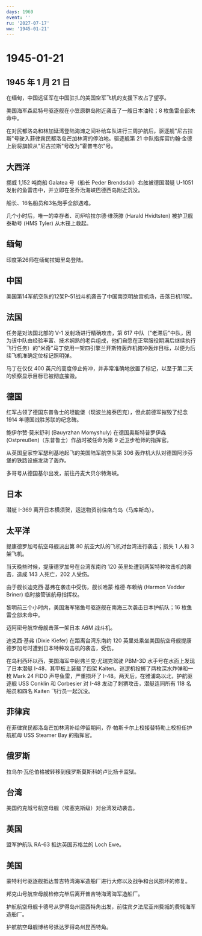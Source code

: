 ```yaml
---
days: 1969
event: ''
ru: '2027-07-17'
ww: '1945-01-21'
---
```


# 1945-01-21

## 1945 年 1 月 21 日

在缅甸，中国远征军在中国驻扎的美国空军飞机的支援下攻占了望亭。

美国海军森尼特号驱逐舰在小笠原群岛附近袭击了一艘日本油轮；8
枚鱼雷全部未命中。

在对民都洛岛和林加延湾登陆海滩之间补给车队进行三周护航后，驱逐舰"尼古拉斯"号驶入菲律宾民都洛岛芒加林湾的停泊地。驱逐舰第
21 中队指挥官约翰·金德上尉将旗帜从"尼古拉斯"号改为"霍普韦尔"号。

## 大西洋

挪威 1,152 吨商船 Galatea 号（船长 Peder Brendsdal）右舷被德国潜艇
U-1051 发射的鱼雷击中，并立即在圣乔治海峡巴德西岛附近沉没。

船长、16名船员和3名炮手全部遇难。

几个小时后，唯一的幸存者、司炉哈拉尔德·维茨滕 (Harald Hvidtsten)
被护卫舰泰勒号 (HMS Tyler) 从木筏上救起。

## 缅甸

印度第26师在缅甸拉姆里岛登陆。

## 中国

美国第14军航空队的12架P-51战斗机袭击了中国南京明故宫机场，击落日机11架。

## 法国

任务是对法国北部的 V-1 发射场进行精确攻击，第 617
中队（"老滞后"中队，因为该中队由经验丰富、技术娴熟的老兵组成，他们自愿在正常服役期满后继续执行飞行任务）的"米奇"马丁使用一架四引擎兰开斯特轰炸机俯冲轰炸目标，以便为后续飞机准确定位标记照明弹。

马丁在仅仅 400
英尺的高度停止俯冲，并非常准确地放置了标记，以至于第二天的侦察显示目标已被彻底摧毁。

## 德国

红军占领了德国东普鲁士的坦能堡（现波兰施泰巴克），但此前德军摧毁了纪念
1914 年德国战胜苏联的纪念碑。

鲍伊尔赞·莫米舒利 (Bauyrzhan Momyshuly) 在德国奥斯特普罗伊森
(Ostpreußen)（东普鲁士）作战时被任命为第 9 近卫步枪师的指挥官。

从英国皇家空军瑟利基地起飞的美国陆军航空队第 306
轰炸机大队对德国阿沙芬堡的铁路设施发动了轰炸。

多哥号从德国基尔出发，前往丹麦大贝尔特海峡。

## 日本

潜艇 I-369 离开日本横须贺，运送物资前往南鸟岛（马库斯岛）。

## 太平洋

提康德罗加号航空母舰派出第 80 航空大队的飞机对台湾进行袭击；损失 1 人和
3 架飞机。

当天晚些时候，提康德罗加号在台湾东南约 120
英里处遭到两架特种攻击机的袭击，造成 143 人死亡，202 人受伤。

由于舰长迪克西·基弗在袭击中受伤，舰长哈蒙·维德·布赖纳 (Harmon Vedder
Briner) 临时接管该航母指挥权。

黎明前三个小时内，美国海军猪鱼号驱逐舰在南海三次袭击日本护航队；16
枚鱼雷全部未命中。

迈阿密号航空母舰击落一架日本 A6M 战斗机。

迪克西·基弗 (Dixie Kiefer) 在距离台湾东南约 120
英里处乘坐美国航空母舰提康德罗加号时遭到日本特种攻击机的袭击，受伤。

在乌利西环以西，美国海军中尉弗兰克·尤瑞克驾驶 PBM-3D
水手号在水面上发现了日本潜艇 I-48，其甲板上装载了四架
Kaiten。巡逻机投掷了两枚深水炸弹和一枚 Mark 24 FIDO 声导鱼雷，严重损坏了
I-48。两天后，在雅浦岛以北，护航驱逐舰 USS Conklin 和 Corbesier 对 I-48
发动了刺猬攻击，潜艇连同所有 118 名船员和四名 Kaiten 飞行员一起沉没。

## 菲律宾

在菲律宾民都洛岛芒加林湾补给停留期间，乔·帕斯卡尔上校接替特勒上校担任护航航母
USS Steamer Bay 的指挥官。

## 俄罗斯

拉乌尔·瓦伦伯格被转移到俄罗斯莫斯科的卢比扬卡监狱。

## 台湾

美国约克城号航空母舰（埃塞克斯级）对台湾发动袭击。

## 英国

盟军护航队 RA-63 抵达英国苏格兰的 Loch Ewe。

## 美国

蒙特利号驱逐舰抵达普吉特湾海军造船厂进行大修以及战争和台风损坏的修复。

邦克山号航空母舰检修完毕后离开普吉特海湾海军造船厂。

护航航空母舰卡德号从罗得岛州昆西特角出发，前往宾夕法尼亚州费城的费城海军造船厂。

护航航空母舰博格号抵达罗得岛州昆西特角。
